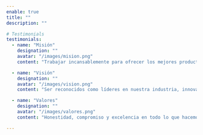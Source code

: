 ```yaml
---
enable: true
title: ""
description: ""

# Testimonials
testimonials:
  - name: "Misión"
    designation: ""
    avatar: "/images/mision.png"
    content: "Trabajar incansablemente para ofrecer los mejores productos y servicios a nuestros clientes"

  - name: "Visión"
    designation: ""
    avatar: "/images/vision.png"
    content: "Ser reconocidos como líderes en nuestra industria, innovando constantemente para el futuro"

  - name: "Valores"
    designation: ""
    avatar: "/images/valores.png"
    content: "Honestidad, compromiso y excelencia en todo lo que hacemos"

---
```


